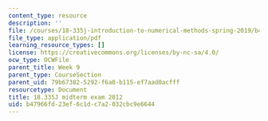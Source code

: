 ```yaml
---
content_type: resource
description: ''
file: /courses/18-335j-introduction-to-numerical-methods-spring-2019/b47966fd23ef6c1dc7a2032cbc9e6644_MIT18_335JS19_exam12.pdf
file_type: application/pdf
learning_resource_types: []
license: https://creativecommons.org/licenses/by-nc-sa/4.0/
ocw_type: OCWFile
parent_title: Week 9
parent_type: CourseSection
parent_uid: 79b67382-5292-f6a0-b115-ef7aad0acfff
resourcetype: Document
title: 18.335J midterm exam 2012
uid: b47966fd-23ef-6c1d-c7a2-032cbc9e6644
---
```

